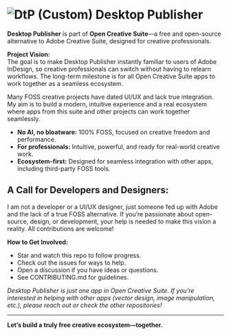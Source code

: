 # ![DtP (Custom)](https://github.com/user-attachments/assets/05ad3631-eafe-4f77-b7fd-e06b56a837c7) Desktop Publisher

**Desktop Publisher** is part of **Open Creative Suite**—a free and open-source alternative to Adobe Creative Suite, designed for creative professionals.

**Project Vision:**  
The goal is to make Desktop Publisher instantly familiar to users of Adobe InDesign, so creative professionals can switch without having to relearn workflows. The long-term milestone is for all Open Creative Suite apps to work together as a seamless ecosystem.

Many FOSS creative projects have dated UI/UX and lack true integration. My aim is to build a modern, intuitive experience and a real ecosystem where apps from this suite and other projects can work together seamlessly.

- **No AI, no bloatware:** 100% FOSS, focused on creative freedom and performance.
- **For professionals:** Intuitive, powerful, and ready for real-world creative work.
- **Ecosystem-first:** Designed for seamless integration with other apps, including third-party FOSS tools.


## **A Call for Developers and Designers:**  
I am not a developer or a UI/UX designer, just someone fed up with Adobe and the lack of a true FOSS alternative. If you’re passionate about open-source, design, or development, your help is needed to make this vision a reality. All contributions are welcome!

**How to Get Involved:**
- Star and watch this repo to follow progress.
- Check out the issues for ways to help.
- Open a discussion if you have ideas or questions.
- See CONTRIBUTING.md for guidelines.

*Desktop Publisher is just one app in Open Creative Suite. If you’re interested in helping with other apps (vector design, image manipulation, etc.), please reach out or check the other repositories!*

---

**Let’s build a truly free creative ecosystem—together.**
